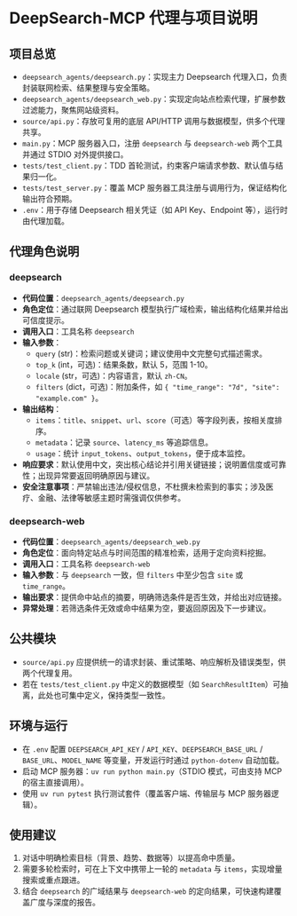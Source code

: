# DeepSearch-MCP 代理与项目说明

## 项目总览
- `deepsearch_agents/deepsearch.py`：实现主力 Deepsearch 代理入口，负责封装联网检索、结果整理与安全策略。
- `deepsearch_agents/deepsearch_web.py`：实现定向站点检索代理，扩展参数过滤能力，聚焦网站级资料。
- `source/api.py`：存放可复用的底层 API/HTTP 调用与数据模型，供多个代理共享。
- `main.py`：MCP 服务器入口，注册 `deepsearch` 与 `deepsearch-web` 两个工具并通过 STDIO 对外提供接口。
- `tests/test_client.py`：TDD 首轮测试，约束客户端请求参数、默认值与结果归一化。
- `tests/test_server.py`：覆盖 MCP 服务器工具注册与调用行为，保证结构化输出符合预期。
- `.env`：用于存储 Deepsearch 相关凭证（如 API Key、Endpoint 等），运行时由代理加载。

## 代理角色说明

### deepsearch
- **代码位置**：`deepsearch_agents/deepsearch.py`
- **角色定位**：通过联网 Deepsearch 模型执行广域检索，输出结构化结果并给出可信度提示。
- **调用入口**：工具名称 `deepsearch`
- **输入参数**：
  - `query` (str)：检索问题或关键词；建议使用中文完整句式描述需求。
  - `top_k` (int，可选)：结果条数，默认 5，范围 1-10。
  - `locale` (str，可选)：内容语言，默认 `zh-CN`。
  - `filters` (dict，可选)：附加条件，如 `{ "time_range": "7d", "site": "example.com" }`。
- **输出结构**：
  - `items`：`title`、`snippet`、`url`、`score`（可选）等字段列表，按相关度排序。
  - `metadata`：记录 `source`、`latency_ms` 等追踪信息。
  - `usage`：统计 `input_tokens`、`output_tokens`，便于成本监控。
- **响应要求**：默认使用中文，突出核心结论并引用关键链接；说明置信度或可靠性；出现异常要返回明确原因与建议。
- **安全注意事项**：严禁输出违法/侵权信息，不杜撰未检索到的事实；涉及医疗、金融、法律等敏感主题时需强调仅供参考。

### deepsearch-web
- **代码位置**：`deepsearch_agents/deepsearch_web.py`
- **角色定位**：面向特定站点与时间范围的精准检索，适用于定向资料挖掘。
- **调用入口**：工具名称 `deepsearch-web`
- **输入参数**：与 `deepsearch` 一致，但 `filters` 中至少包含 `site` 或 `time_range`。
- **输出要求**：提供命中站点的摘要，明确筛选条件是否生效，并给出对应链接。
- **异常处理**：若筛选条件无效或命中结果为空，要返回原因及下一步建议。

## 公共模块
- `source/api.py` 应提供统一的请求封装、重试策略、响应解析及错误类型，供两个代理复用。
- 若在 `tests/test_client.py` 中定义的数据模型（如 `SearchResultItem`）可抽离，此处也可集中定义，保持类型一致性。

## 环境与运行
- 在 `.env` 配置 `DEEPSEARCH_API_KEY` / `API_KEY`、`DEEPSEARCH_BASE_URL` / `BASE_URL`、`MODEL_NAME` 等变量，开发运行时通过 `python-dotenv` 自动加载。
- 启动 MCP 服务器：`uv run python main.py`（STDIO 模式，可由支持 MCP 的宿主直接调用）。
- 使用 `uv run pytest` 执行测试套件（覆盖客户端、传输层与 MCP 服务器逻辑）。

## 使用建议
1. 对话中明确检索目标（背景、趋势、数据等）以提高命中质量。
2. 需要多轮检索时，可在上下文中携带上一轮的 `metadata` 与 `items`，实现增量搜索或重点跟进。
3. 结合 `deepsearch` 的广域结果与 `deepsearch-web` 的定向结果，可快速构建覆盖广度与深度的报告。
